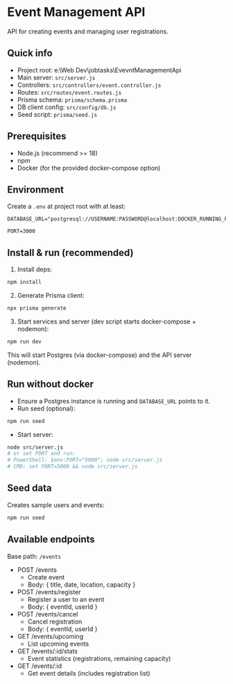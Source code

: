 # Event Management API

API for creating events and managing user registrations.

## Quick info

- Project root: e:\Web Dev\jobtasks\EvevntManagementApi
- Main server: `src/server.js`
- Controllers: `src/controllers/event.controller.js`
- Routes: `src/routes/event.routes.js`
- Prisma schema: `prisma/schema.prisma`
- DB client config: `src/config/db.js`
- Seed script: `prisma/seed.js`

## Prerequisites

- Node.js (recommend >= 18)
- npm
- Docker (for the provided docker-compose option)

## Environment

Create a `.env` at project root with at least:

```
DATABASE_URL="postgresql://USERNAME:PASSWORD@localhost:DOCKER_RUNNING_PORT/DATABASE_NAME"

PORT=3000
```

## Install & run (recommended)

1. Install deps:

```bash
npm install
```

2. Generate Prisma client:

```bash
npx prisma generate
```

3. Start services and server (dev script starts docker-compose + nodemon):

```bash
npm run dev
```

This will start Postgres (via docker-compose) and the API server (nodemon).

## Run without docker

- Ensure a Postgres instance is running and `DATABASE_URL` points to it.
- Run seed (optional):

```bash
npm run seed
```

- Start server:

```bash
node src/server.js
# or set PORT and run:
# PowerShell: $env:PORT="5000"; node src/server.js
# CMD: set PORT=5000 && node src/server.js
```

## Seed data

Creates sample users and events:

```bash
npm run seed
```

## Available endpoints

Base path: `/events`

- POST /events
  - Create event
  - Body: { title, date, location, capacity }
- POST /events/register
  - Register a user to an event
  - Body: { eventId, userId }
- POST /events/cancel
  - Cancel registration
  - Body: { eventId, userId }
- GET /events/upcoming
  - List upcoming events
- GET /events/:id/stats
  - Event statistics (registrations, remaining capacity)
- GET /events/:id
  - Get event details (includes registration list)


